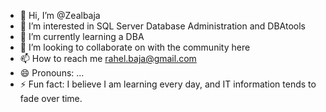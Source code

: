 - 👋 Hi, I’m @Zealbaja
- 👀 I’m interested in SQL Server Database Administration and DBAtools
- 🌱 I’m currently learning a DBA
- 💞️ I’m looking to collaborate on with the community here 
- 📫 How to reach me rahel.baja@gmail.com
- 😄 Pronouns: ...
- ⚡ Fun fact: I believe I am learning every day, and IT information tends to fade over time. 

<!---
Zealbaja/Zealbaja is a ✨ special ✨ repository because its `README.md` (this file) appears on your GitHub profile.
You can click the Preview link to take a look at your changes.
--->
